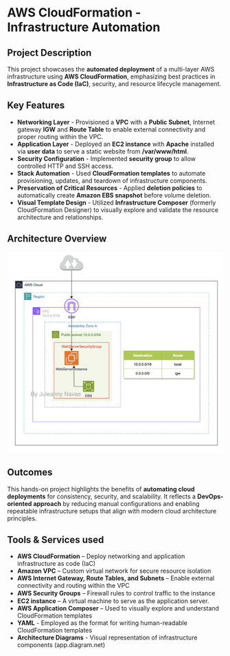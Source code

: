 # AWS CloudFormation - Infrastructure Automation #

## Project Description

This project showcases the **automated deployment** of a multi-layer AWS infrastructure using **AWS CloudFormation**, emphasizing best practices in **Infrastructure as Code (IaC)**, security, and resource lifecycle management.

## Key Features

* **Networking Layer** - Provisioned a **VPC** with a **Public Subnet**, Internet gateway **IGW** and **Route Table** to enable external connectivity and proper routing within the VPC.
* **Application Layer** - Deployed an **EC2 instance** with **Apache** installed via **user data** to serve a static website from **/var/www/html**.
* **Security Configuration** - Implemented **security group** to allow controlled HTTP and SSH access.
* **Stack Automation** - Used **CloudFormation templates** to automate provisioning, updates, and teardown of infrastructure components.
* **Preservation of Critical Resources** - Applied **deletion policies** to automatically create **Amazon EBS snapshot** before volume deletion.
* **Visual Template Design** - Utilized **Infrastructure Composer** (formerly CloudFormation Designer) to visually explore and validate the resource architecture and relationships.

## Architecture Overview

![Architecture Overview](images/AWS_architecture.png)

## Outcomes

This hands-on project highlights the benefits of **automating cloud deployments** for consistency, security, and scalability. It reflects a **DevOps-oriented approach** by reducing manual configurations and enabling repeatable infrastructure setups that align with modern cloud architecture principles.

## Tools & Services used

* **AWS CloudFormation** – Deploy networking and application infrastructure as code (IaC)
* **Amazon VPC** – Custom virtual network for secure resource isolation
* **AWS Internet Gateway, Route Tables, and Subnets** – Enable external connectivity and routing within the VPC
* **AWS Security Groups** – Firewall rules to control traﬃc to the instance
* **EC2 instance** – A virtual machine to serve as the application server.
* **AWS Application Composer** – Used to visually explore and understand CloudFormation templates
* **YAML** - Employed as the format for writing human-readable CloudFormation templates
* **Architecture Diagrams** - Visual representation of infrastructure components
(app.diagram.net)
